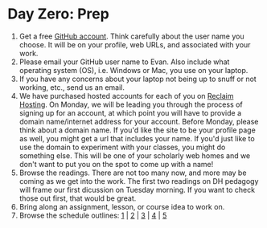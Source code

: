 # Day Zero: Prep

1. Get a free [GitHub account](https://github.com/join). Think carefully about the user name you choose. It will be on your profile, web URLs, and associated with your work.
2. Please email your GitHub user name to Evan. Also include what operating system (OS), i.e. Windows or Mac, you use on your laptop.
2. If you have any concerns about your laptop not being up to snuff or not working, etc., send us an email.
3. We have purchased hosted accounts for each of you on [Reclaim Hosting](https//reclaimhosting.com). On Monday, we will be leading you through the process of signing up for an account, at which point you will have to provide a domain name/internet address for your account. Before Monday, please think about a domain name. If you'd like the site to be your profile page as well, you might get a url that includes your name. If you'd just like to use the domain to experiment with your classes, you might do something else. This will be one of your scholarly web homes and we don't want to put you on the spot to come up with a name!
4. Browse the readings. There are not too many now, and more may be coming as we get into the work. The first two readings on DH pedagogy will frame our first dicussion on Tuesday morning. If you want to check those out first, that would be great.
5. Bring along an assignment, lesson, or course idea to work on.
6. Browse the schedule outlines: [1](day-1.md) | [2](day-2.md) | [3](day-3.md) | [4](day-4.md) | [5](day-5.md)
